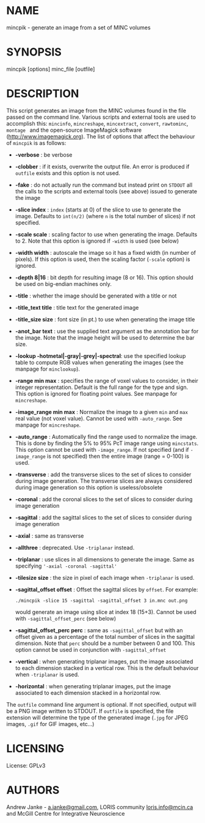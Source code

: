 # NAME

mincpik - generate an image from a set of MINC volumes

# SYNOPSIS

mincpik \[options\] minc\_file \[outfile\]

# DESCRIPTION

This script generates an image from the MINC volumes found in the file passed on
the command line. Various scripts and external tools are used to accomplish this:
`mincinfo`, `mincreshape`, `mincextract`, `convert`, `rawtominc`, `montage `
and the open-source ImageMagick software (http://www.imagemagick.org). The list of 
options that affect the behaviour of `mincpik` is as follows:

- **-verbose** : be verbose
- **-clobber** : if it exists, overwrite the output file. An error is produced if `outfile` exists
and this option is not used.
- **-fake** : do not actually run the command but instead print on `STDOUT` all
the calls to the scripts and external tools (see above) issued to generate the image
- **-slice index** : `index` (starts at 0) of the slice to use to generate the image. Defaults to
`int(n/2)` (where `n` is the total number of slices) if not specified.
- **-scale scale** : scaling factor to use when generating the image. Defaults to 2. 
Note that this option is ignored if `-width` is used (see below)
- **-width width** : autoscale the image so it has a fixed width (in number of pixels). 
If this option is used, then the scaling factor (`-scale` option) is ignored.
- **-depth 8|16** : bit depth for resulting image (8 or 16). This option should
be used on big-endian machines only.
- **-title** : whether the image should be generated with a title or not
- **-title\_text title** : title text for the generated image
- **-title\_size size** : font size (in pt.) to use when generating the image title
- **-anot\_bar text** : use the supplied text argument as the annotation bar for the image.
Note that the image height will be used to determine the bar size.
- **-lookup -hotmetal|-gray|-grey|-spectral**: use the specified lookup table to compute RGB
values when generating the images (see the manpage for `minclookup`).
- **-range min max** : specifies  the  range  of voxel values to consider, in their
integer representation. Default is the full range for the type and sign. 
This option is ignored for floating point values. See manpage for `mincreshape`.
- **-image\_range min max** : Normalize the image to a given `min` and `max` real value (not
voxel value). Cannot be used with `-auto_range`. See manpage for `mincreshape`.
- **-auto\_range** : Automatically find the range used to normalize the image. This is
done by finding the 5% to 95% PcT image range using `mincstats`. This option
cannot be used with `-image_range`. If not specified (and if `-image_range` is not specified) 
then the entire image (range = 0-100) is used.
- **-transverse** : add the transverse slices to the set of slices to consider during
image generation. The transverse slices are always considered during image generation 
so this option is useless/obsolete 
- **-coronal** : add the coronal slices to the set of slices to consider during image generation
- **-sagittal** : add the sagittal slices to the set of slices to consider during image generation
- **-axial** : same as transverse
- **-allthree** : deprecated. Use `-triplanar` instead.
- **-triplanar** : use slices in all dimensions to generate the image. Same as specifying
`'-axial -coronal -sagittal'`
- **-tilesize size** : the size in pixel of each image when `-triplanar` is used.
- **-sagittal\_offset offset** : Offset the sagittal slices by `offset`. For example:

    `./mincpik -slice 15 -sagittal -sagittal_offset 3 in.mnc out.png`

    would generate an image using slice at index 18 (15+3). Cannot be used 
    with `-sagittal_offset_perc` (see below)

- **-sagittal\_offset\_perc perc** : same as `-sagittal_offset` but with an offset given as
a percentage of the total number of slices in the sagittal dimension. Note that
`perc` should be a number between 0 and 100. This option cannot be used in conjunction
with `-sagittal_offset`
- **-vertical** : when generating triplanar images, put the image associated to each dimension
stacked in a vertical row. This is the default behaviour when `-triplanar` is used.
- **-horizontal** : when generating triplanar images, put the image associated to each
dimension stacked in a horizontal row.

The `outfile` command line argument is optional. If not specified, output will be a PNG image
written to STDOUT. If `outfile` is specified, the file extension will determine the type of
the generated image (`.jpg` for JPEG images, `.gif` for GIF images, etc...)

# LICENSING

License: GPLv3

# AUTHORS

Andrew Janke - a.janke@gmail.com,
LORIS community <loris.info@mcin.ca> and McGill Centre for Integrative
Neuroscience
